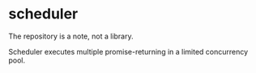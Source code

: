 # scheduler

The repository is a note, not a library.

Scheduler executes multiple promise-returning in a limited concurrency pool.
